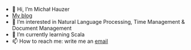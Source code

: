 - 👋 Hi, I’m Michał Hauzer
- [My blog](https://gist.io/@mhauzer/7a1470d771daf5282320cbf8646bc3ef)
- 👀 I’m interested in Natural Language Processing, Time Management & Document Management
- 🌱 I’m currently learning Scala
- 📫 How to reach me: write me an [email](mailto:mhauzer@gmail.com)

<!---
mhauzer/mhauzer is a ✨ special ✨ repository because its `README.md` (this file) appears on your GitHub profile.
You can click the Preview link to take a look at your changes.
--->
